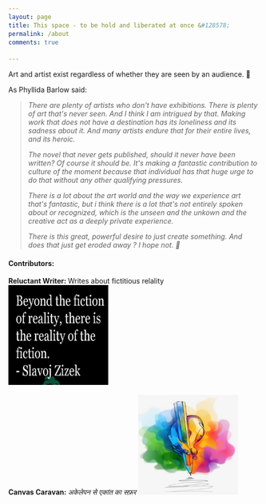 ```yaml
---
layout: page
title: This space - to be hold and liberated at once &#128578;
permalink: /about
comments: true

---
```


<div class="row justify-content-between">
<div class="col-md-8 pr-5">

<p>Art and artist exist regardless of whether they are seen by an audience. &#128154;</p>

<p> As Phyllida Barlow said:  </p>
<blockquote>
<i>
There are plenty of artists who don't have exhibitions. There is plenty of art that's never seen. And I think I am intrigued by that. Making work that does not have a destination has its loneliness and  its sadness about it. And many artists endure that for their entire lives, and its heroic.

<p>The novel that never gets published, should it never have been written? Of course it should be. It's making a fantastic contribution to culture of the moment because that individual has that huge urge to do that without any other qualifying pressures.</p>

<p>There is a lot about the art world and the way we experience art that's fantastic, but i think there is a lot that's not entirely spoken about or recognized, which is the unseen and the unkown and the creative act as a deeply private experience.</p>

<p>There is this great, powerful desire to just create something. And does that just get eroded away ? I hope not. &#128578;</p>  
</i>
</blockquote>
<!-- <h4>Contributors: </h4> -->
<!-- <row>
<column>
<b>Reluctant Writer: </b> Writes about fictious relality  <br> <br>
<img src = 'assets/images/about_rw.png' width="200" height="200">
</column>
<br> <br>
<column>
<p>
<b>Canvas Caravan: </b> <i>अकेलेपन से एकांत का सफ़र</i> </p>
<img src = 'assets/images/about_cc.png' width="200" height="200">
</column>
</row> -->

<!-- <div class="about-row">
  <div class="about-column">
  <b>Reluctant Writer: </b> Writes about fictious relality
    <img src = 'assets/images/about_rw.png' width="200" height="200" class="about-center">
  </div>
  <div class="about-column">
  <b>Canvas Caravan: </b> <i>अकेलेपन से एकांत का सफ़र</i>
    <img src = 'assets/images/about_cc.png' width="200" height="200" class="about-center">
  </div>
</div>  -->
<!--
<p>Please, read the docs <a href="https://bootstrapstarter.com/bootstrap-templates/template-mediumish-bootstrap-jekyll/">here</a>.</p>

<h4>Questions or bug reports?</h4>

<p>Head over to our <a href="">Github repository</a>!</p> -->

</div>

<div class="col-md-4">

<div class="sticky-top sticky-top-80">
<h4>Contributors: </h4>
<div class="about-row">
  <!-- <div class="about-column"> -->
  <b>Reluctant Writer: </b> Writes about fictitious relality
    <img src = 'assets/images/about_rw.png' width="200" height="200" class="about-center">
  <!-- </div> -->
  <!-- <div class="about-column">
  <b>Canvas Caravan: </b> <i>अकेलेपन से एकांत का सफ़र</i>
    <img src = 'assets/images/about_cc.png' width="200" height="200" class="about-center">
  </div> -->
</div><br>
<div class="about-row">
  <b>Canvas Caravan: </b> <i>अकेलेपन से एकांत का सफ़र</i>
    <img src = 'assets/images/about_cc.png' width="200" height="200" class="about-center">
</div>
<!-- <h5>Buy me a coffee</h5> -->

<!-- <p>Thank you for your support! Your donation helps me to maintain and improve <a target="_blank" href="">Mediumish <i class="fab fa-github"></i></a>.</p> -->

<!-- <a target="_blank" href="" class="btn btn-danger">Buy me a coffee</a> <a target="_blank" href="https://bootstrapstarter.com/bootstrap-templates/template-mediumish-bootstrap-jekyll/" class="btn btn-warning">Documentation</a> -->

</div> 
</div>
</div>

